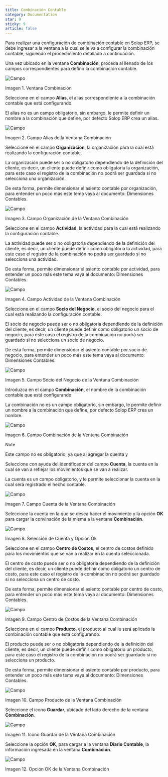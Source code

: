 ```yaml
---
title: Combinación Contable
category: Documentation
star: 9
sticky: 9
article: false
---
```


Para realizar una configuración de combinación contable en Solop ERP, se debe ingresar a la ventana a la cual se le va a configurar la combinación contable, siguiendo el procedimiento detallado a continuación.

Una vez ubicado en la ventana **Combinación**, proceda al llenado de los campos correspondientes para definir la combinación contable.

![Campo](/assets/img/docs/accounting-management/acm-accounting-image48.png)

Imagen 1. Ventana Combinación

Seleccione en el campo **Alias**, el alias correspondiente a la combinación contable que está configurando.

El alias no es un campo obligatorio, sin embargo, le permite definir un nombre a la combinación que define, por defecto Solop ERP crea un alias.

![Campo](/assets/img/docs/accounting-management/acm-accounting-image49.png)

Imagen 2. Campo Alias de la Ventana Combinación

Seleccione en el campo **Organización**, la organización para la cual está realizando la configuración contable.

La organización puede ser o no obligatorio dependiendo de la definición del cliente, es decir, un cliente puede definir como obligatoria la organización, para este caso el registro de la combinación no podrá ser guardada si no selecciona una organización.

De esta forma, permite dimensionar el asiento contable por organización, para entender un poco más este tema vaya al documento: Dimensiones Contables.

![Campo](/assets/img/docs/accounting-management/acm-accounting-image50.png)

Imagen 3. Campo Organización de la Ventana Combinación

Seleccione en el campo **Actividad**, la actividad para la cual está realizando la configuración contable.

La actividad puede ser o no obligatoria dependiendo de la definición del cliente, es decir, un cliente puede definir como obligatoria la actividad, para este caso el registro de la combinación no podrá ser guardado si no selecciona una actividad.

De esta forma, permite dimensionar el asiento contable por actividad, para entender un poco más este tema vaya al documento: Dimensiones Contables.

![Campo](/assets/img/docs/accounting-management/acm-accounting-image51.png)

Imagen 4. Campo Actividad de la Ventana Combinación

Seleccione en el campo **Socio del Negocio**, el socio del negocio para el cual está realizando la configuración contable.

El socio de negocio puede ser o no obligatoria dependiendo de la definición del cliente, es decir, un cliente puede definir como obligatorio un socio de negocio, para este caso el registro de la combinación no podrá ser guardado si no selecciona un socio de negocio.

De esta forma, permite dimensionar el asiento contable por socio de negocio, para entender un poco más este tema vaya al documento: Dimensiones Contables.

![Campo](/assets/img/docs/accounting-management/acm-accounting-image52.png)

Imagen 5. Campo Socio del Negocio de la Ventana Combinación

Introduzca en el campo **Combinación**, el nombre de la combinación contable que está configurando.

La combinación no es un campo obligatorio, sin embargo, le permite definir un nombre a la combinación que define, por defecto Solop ERP crea un nombre.

![Campo](/assets/img/docs/accounting-management/acm-accounting-image53.png)

Imagen 6. Campo Combinación de la Ventana Combinación

Note

Este campo no es obligatorio, ya que al agregar la cuenta y

Seleccione con ayuda del identificador del campo **Cuenta**, la cuenta en la cual se van a reflejar los movimientos que se van a realizar.

La cuenta es un campo obligatorio, y le permite seleccionar la cuenta en la cual será registrado el hecho contable.

![Campo](/assets/img/docs/accounting-management/acm-accounting-image54.png)

Imagen 7. Campo Cuenta de la Ventana Combinación

Seleccione la cuenta en la que se desea hacer el movimiento y la opción **OK** para cargar la convinación de la misma a la ventana **Combinación**.

![Campo](/assets/img/docs/accounting-management/acm-accounting-image55.png)

Imagen 8. Selección de Cuenta y Opción Ok

Seleccione en el campo **Centro de Costos**, el centro de costos definido para los movimientos que se van a realizar en la cuenta seleccionada.

El centro de costo puede ser o no obligatoria dependiendo de la definición del cliente, es decir, un cliente puede definir como obligatorio un centro de costo, para este caso el registro de la combinación no podrá ser guardado si no selecciona un centro de costo.

De esta forma, permite dimensionar el asiento contable por centro de costo, para entender un poco más este tema vaya al documento: Dimensiones Contables.

![Campo](/assets/img/docs/accounting-management/acm-accounting-image56.png)

Imagen 9. Campo Centro de Costos de la Ventana Combinación

Seleccione en el campo **Producto**, el producto al cual le será aplicado la combinación contable que está configurando.

El producto puede ser o no obligatoria dependiendo de la definición del cliente, es decir, un cliente puede definir como obligatorio un producto, para este caso el registro de la combinación no podrá ser guardado si no selecciona un producto.

De esta forma, permite dimensionar el asiento contable por producto, para entender un poco más este tema vaya al documento: Dimensiones Contables.

![Campo](/assets/img/docs/accounting-management/acm-accounting-image57.png)

Imagen 10. Campo Producto de la Ventana Combinación

Seleccione el icono **Guardar**, ubicado del lado derecho de la ventana **Combinación**.

![Campo](/assets/img/docs/accounting-management/acm-accounting-image58.png)

Imagen 11. Icono Guardar de la Ventana Combinación

Seleccione la opción **OK**, para cargar a la ventana **Diario Contable**, la información ingresada en la ventana **Combinación**.

![Campo](/assets/img/docs/accounting-management/acm-accounting-image59.png)

Imagen 12. Opción OK de la Ventana Combinación
